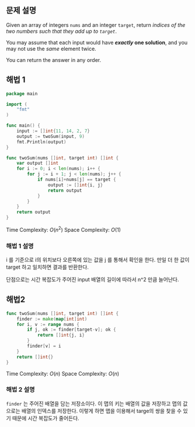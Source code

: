 
## 문제 설명

Given an array of integers `nums` and an integer `target`, return _indices of the two numbers such that they add up to `target`_.

You may assume that each input would have **_exactly_ one solution**, and you may not use the _same_ element twice.

You can return the answer in any order.

## 해법 1

```go
package main

import (
	"fmt"
)

func main() {
	input := []int{11, 14, 2, 7}
	output := twoSum(input, 9)
	fmt.Println(output)
}

func twoSum(nums []int, target int) []int {
	var output []int
	for i := 0; i < len(nums); i++ {
		for j := i + 1; j < len(nums); j++ {
			if nums[i]+nums[j] == target {
				output := []int{i, j}
				return output
			}
		}
	}
	return output
}
```

Time Complexity: $O(n^2)$
Space Complexity: $O(1)$

### 해법 1 설명
i 를 기준으로 i의 위치보다 오른쪽에 있는 값을 j 를 통해서 확인을 한다. 만일 더 한 값이 target 하고 일치하면 결과를 반환한다. 

단점으로는 시간 복잡도가 주어진 input 배열의 길이에 따라서 n^2 만큼 늘어난다.

## 해법2

```go
func twoSum(nums []int, target int) []int {
	finder := make(map[int]int)
	for i, v := range nums {
		if j, ok := finder[target-v]; ok {
			return []int{j, i}
		}
		finder[v] = i
	}
	return []int{}
}
```

Time Complexity: $O(n)$
Space Complexity: $O(n)$

### 해법 2 설명

`finder` 는 주어진 배열을 담는 저장소이다. 이 맵의 키는 배열의 값을 저장하고 맵의 값으로는 배열의 인덱스를 저장한다. 이렇게 하면 맵을 이용해서 targe의 쌍을 찾을 수 있기 때문에 시간 복잡도가 줄어든다. 
